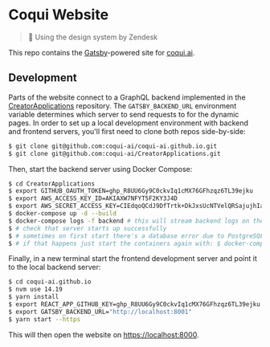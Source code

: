 # Coqui Website

> :frog: Using the design system by Zendesk

This repo contains the [Gatsby](https://www.gatsbyjs.org/)-powered site for
[coqui.ai](https://coqui.ai/).

## Development

Parts of the website connect to a GraphQL backend implemented in the
[CreatorApplications](https://github.com/coqui-ai/CreatorApplications) repository. The `GATSBY_BACKEND_URL` environment
variable determines which server to send requests to for the dynamic pages. In order to set up a local development
environment with backend and frontend servers, you'll first need to clone both repos side-by-side:

```bash
$ git clone git@github.com:coqui-ai/coqui-ai.github.io.git
$ git clone git@github.com:coqui-ai/CreatorApplications.git
```

Then, start the backend server using Docker Compose:

```bash
$ cd CreatorApplications
$ export GITHUB_OAUTH_TOKEN=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
$ export AWS_ACCESS_KEY_ID=AKIAXW7NFYT5F2KY3J4D
$ export AWS_SECRET_ACCESS_KEY=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
$ docker-compose up -d --build
$ docker-compose logs -f backend # this will stream backend logs on the terminal
$ # check that server starts up successfully
$ # sometimes on first start there's a database error due to PostgreSQL not being ready yet
$ # if that happens just start the containers again with: $ docker-compose up -d --build
```

Finally, in a new terminal start the frontend development server and point it to the local backend server:

```bash
$ cd coqui-ai.github.io
$ nvm use 14.19
$ yarn install
$ export REACT_APP_GITHUB_KEY=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
$ export GATSBY_BACKEND_URL="http://localhost:8001"
$ yarn start --https
```

This will then open the website on [https://localhost:8000](https://localhost:8000).

